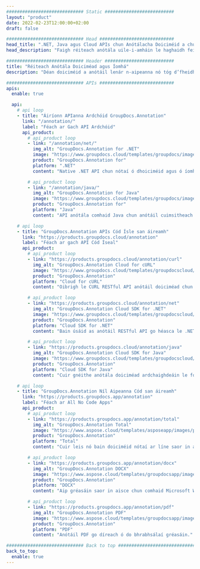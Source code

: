```yaml
---
############################# Static ##########################
layout: "product"
date: 2022-02-23T12:00:00+02:00
draft: false

############################# Head ############################
head_title: ".NET, Java agus Cloud APIs chun Anótálacha Doiciméid a chur leis agus a bhainistiú"
head_description: "Faigh réiteach anótála uile-i-amháin le haghaidh feidhmchláir .NET, Java agus Cloud chun formáidí coiteanna doiciméad agus íomhá a anótáil."

############################# Header ##########################
title: "Réiteach Anótála Doiciméad agus Íomhá"
description: "Déan doiciméid a anótáil lenár n-aipeanna nó tóg d’fheidhmchláir anótála saincheaptha féin thar ardáin mhóréilimh ag baint úsáide as APIanna ar an mbonn nó ar an néal."

############################# APIs ############################
apis:
  enable: true

  api:
    # api loop
    - title: "Áiríonn APIanna Ardchóid GroupDocs.Annotation"
      link: "/annotation/"
      label: "Féach ar Gach API Ardchóid"
      api_product:
        # api_product loop
        - link: "/annotation/net/"
          img_alt: "GroupDocs.Annotation for .NET"
          image: "https://www.groupdocs.cloud/templates/groupdocs/images/product-logos/groupdocs-annotation-net.png"
          product: "GroupDocs.Annotation for"
          platform: ".NET"
          content: "Native .NET API chun nótaí ó dhoiciméid agus ó íomhánna a chur leis, a chur in eagar nó a scriosadh go héifeachtach. Tacaíonn sé le bheith ag obair le gach cineál nótaí coitianta."

        # api_product loop
        - link: "/annotation/java/"
          img_alt: "GroupDocs.Annotation for Java"
          image: "https://www.groupdocs.cloud/templates/groupdocs/images/product-logos/groupdocs-annotation-java.png"
          product: "GroupDocs.Annotation for"
          platform: "Java"
          content: "API anótála comhaid Java chun anótáil cuimsitheach a dhéanamh ar na formáidí comhaid doiciméad agus íomhá is coitianta ar aon chóras oibriúcháin a bhfuil JDK suiteáilte air."

    # api loop
    - title: "GroupDocs.Annotation APIs Cód Ísle san áireamh"
      link: "https://products.groupdocs.cloud/annotation"
      label: "Féach ar gach API Cód Íseal"
      api_product:
        # api_product loop
        - link: "https://products.groupdocs.cloud/annotation/curl"
          img_alt: "GroupDocs.Annotation Cloud for cURL"
          image: "https://www.groupdocs.cloud/templates/groupdocscloud/images/sdk/272x272/groupdocs_annotation-for-curl.png"
          product: "GroupDocs.Annotation"
          platform: "Cloud for cURL"
          content: "Oibrigh le CURL RESTful API anótáil doiciméad chun PDF, Word, Excel, PowerPoint, Visio, íomhánna agus go leor formáidí eile a anótáil go tapa i d’fheidhmchláir."

        # api_product loop
        - link: "https://products.groupdocs.cloud/annotation/net"
          img_alt: "GroupDocs.Annotation Cloud SDK for .NET"
          image: "https://www.groupdocs.cloud/templates/groupdocscloud/images/sdk/272x272/groupdocs_annotation-for-net.png"
          product: "GroupDocs.Annotation"
          platform: "Cloud SDK for .NET"
          content: "Bain úsáid as anótáil RESTful API go héasca le .NET SDK chun téacs, comhartha uisce, limistéar, pointe agus cineálacha éagsúla nótaí eile a chur le 40+ formáid comhaid tóir."

        # api_product loop
        - link: "https://products.groupdocs.cloud/annotation/java"
          img_alt: "GroupDocs.Annotation Cloud SDK for Java"
          image: "https://www.groupdocs.cloud/templates/groupdocscloud/images/sdk/272x272/groupdocs_annotation-for-java.png"
          product: "GroupDocs.Annotation"
          platform: "Cloud SDK for Java"
          content: "Cuir gnéithe anótála doiciméad ardchaighdeáin le formáidí doiciméad agus íomhá le nóta doiciméid saindeartha SDK do Java."

    # api loop
    - title: "GroupDocs.Annotation Níl Aipeanna Cód san áireamh" 
      link: "https://products.groupdocs.app/annotation"
      label: "Féach ar All No Code Apps"
      api_product:
        # api_product loop
        - link: "https://products.groupdocs.app/annotation/total"
          img_alt: "GroupDocs.Annotation Total"
          image: "https://www.aspose.cloud/templates/asposeapp/images/products/logo/aspose_annotation-app.png"
          product: "GroupDocs.Annotation"
          platform: "Total"
          content: "Cuir leis nó bain doiciméid nótaí ar líne saor in aisce."

        # api_product loop
        - link: "https://products.groupdocs.app/annotation/docx"
          img_alt: "GroupDocs.Annotation DOCX"
          image: "https://www.aspose.cloud/templates/groupdocsapp/images/products/logo/groupdocs_words-app.png"
          product: "GroupDocs.Annotation"
          platform: "DOCX"
          content: "Aip gréasáin saor in aisce chun comhaid Microsoft Word a anótáil ar líne ó aon ghléas."

        # api_product loop
        - link: "https://products.groupdocs.app/annotation/pdf"
          img_alt: "GroupDocs.Annotation PDF"
          image: "https://www.aspose.cloud/templates/groupdocsapp/images/products/logo/groupdocs_pdf-app.png"
          product: "GroupDocs.Annotation"
          platform: "PDF"
          content: "Anótáil PDF go díreach ó do bhrabhsálaí gréasáin."

############################# Back to top ###############################
back_to_top:
  enable: true
---
```


